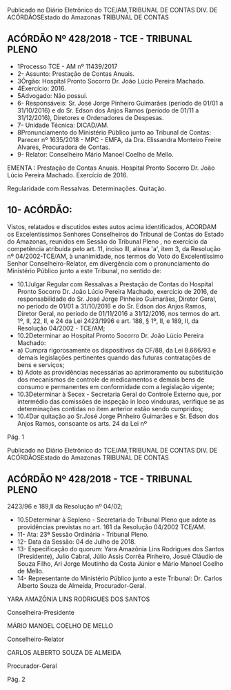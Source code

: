 Publicado  no  Diário Eletrônico do TCE/AM,TRIBUNAL DE CONTAS DIV. DE  ACÓRDÃOSEstado do Amazonas TRIBUNAL DE CONTAS

## ACÓRDÃO Nº 428/2018 - TCE - TRIBUNAL PLENO

- 1Processo TCE - AM nº 11439/2017
- 2- Assunto: Prestação de Contas Anuais.
- 3Órgão: Hospital Pronto Socorro Dr. João Lúcio Pereira Machado.
- 4Exercício: 2016.
- 5Advogado: Não possui.
- 6- Responsáveis: Sr. José Jorge Pinheiro Guimarães (período de 01/01 a 31/10/2016) e  do  Sr.  Edson  dos  Anjos  Ramos  (período  de  01/11  a  31/12/2016),  Diretores  e Ordenadores de Despesas.
- 7- Unidade Técnica: DICAD/AM.
- 8Pronunciamento do Ministério Público junto ao Tribunal de Contas: Parecer nº 1635/2018 - MPC - EMFA, da Dra. Elissandra Monteiro Freire Alvares, Procuradora de Contas.
- 9- Relator: Conselheiro Mário Manoel Coelho de Mello.

EMENTA : Prestação  de  Contas  Anuais.  Hospital Pronto  Socorro  Dr.  João  Lúcio  Pereira  Machado. Exercício de 2016.

Regularidade com Ressalvas. Determinações. Quitação.

## 10- ACÓRDÃO:

Vistos, relatados e discutidos estes autos acima identificados, ACORDAM os Excelentíssimos Senhores Conselheiros do Tribunal de Contas do Estado do Amazonas,  reunidos  em  Sessão  do Tribunal  Pleno ,  no  exercício  da  competência atribuída pelo art. 11, inciso III, alínea 'a', item 3, da Resolução nº 04/2002-TCE/AM, à unanimidade, nos termos do Voto do Excelentíssimo Senhor Conselheiro-Relator, em divergência com  o  pronunciamento  do  Ministério  Público  junto  a  este  Tribunal,  no sentido de:

- 10.1Julgar  Regular  com  Ressalvas a Prestação  de  Contas  do Hospital Pronto Socorro Dr. João Lúcio Pereira Machado, exercício  de  2016,  de  responsabilidade do Sr.  José  Jorge Pinheiro  Guimarães, Diretor  Geral,  no período de  01/01  a 31/10/2016 e do Sr. Edson dos Anjos Ramos, Diretor Geral, no período de 01/11/2016 a 31/12/2016, nos termos do art. 1º, II, 22, II, e  24  da  Lei  2423/1996  e  art.  188,  §  1º,  II,  e  189,  II,  da Resolução 04/2002 - TCE/AM;
- 10.2Determinar ao  Hospital  Pronto  Socorro  Dr.  João  Lúcio  Pereira Machado:
- a) Cumpra  rigorosamente  os  dispositivos  da  CF/88,  da  Lei 8.666/93 e demais legislações pertinentes quando das futuras contratações de bens e serviços;
- b) Adote  as  providências  necessárias  ao  aprimoramento  ou substituição dos mecanismos de controle de medicamentos e demais  bens  de  consumo  e  permanentes  em  conformidade com a legislação vigente;
- 10.3Determinar à Secex - Secretaria Geral do Controle Externo que, por  intermédio  das  comissões  de  inspeção  in  loco  vindouras, verifique  se  as  determinações  contidas  no  item  anterior  estão sendo cumpridos;
- 10.4Dar  quitação ao Sr.José  Jorge  Pinheiro  Guimarães e Sr. Edson  dos  Anjos  Ramos, consoante  os  arts.  24  da  Lei  nº

Pág. 1

Publicado  no  Diário Eletrônico do TCE/AM,TRIBUNAL DE CONTAS DIV. DE  ACÓRDÃOSEstado do Amazonas TRIBUNAL DE CONTAS

## ACÓRDÃO Nº 428/2018 - TCE - TRIBUNAL PLENO

2423/96 e 189,II da Resolução nº 04/02;

- 10.5Determinar à Sepleno - Secretaria do Tribunal Pleno que adote as  providências  previstas  no  art.  161  da  Resolução  04/2002  TCE/AM.
- 11- Ata: 23ª Sessão Ordinária - Tribunal Pleno.
- 12- Data da Sessão: 04 de Julho de 2018.
- 13- Especificação do quorum: Yara  Amazônia Lins Rodrigues dos Santos (Presidente), Julio  Cabral,  Júlio  Assis  Corrêa  Pinheiro,  Josué  Cláudio  de  Souza  Filho,  Ari  Jorge Moutinho da Costa Júnior e Mário Manoel Coelho de Mello.
- 14- Representante  do  Ministério  Público  junto  a  este  Tribunal: Dr. Carlos  Alberto Souza de Almeida, Procurador-Geral.

YARA AMAZÔNIA LINS RODRIGUES DOS SANTOS

Conselheira-Presidente

MÁRIO MANOEL COELHO DE MELLO

Conselheiro-Relator

CARLOS ALBERTO SOUZA DE ALMEIDA

Procurador-Geral

Pág. 2